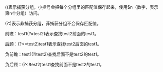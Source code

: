 ()表示捕获分组，小括号会把每个分组里的匹配值保存起来，使用$n（数字，表示第n个分组）访问。

(?:)表示非捕获分组，菲捕获分组不会保存匹配值。



前瞻：test1(?=test2)表示查找test2前面的test1。

后顾：(?<=test2)test1表示查找test2后面的test1。

负前瞻：test1(?!test2)查找后面不是test2的test1。

负后顾：(?<!test2)test1查找前面不是test2的test1。


